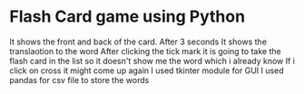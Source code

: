 # Flash Card game using Python
It shows the front and back of the card. After 3 seconds It shows the translaotion to the word
After clicking the tick mark it is going to take the flash card in the list so it doesn't show me the word which i already know 
If i click on cross it might come up again
I used tkinter module for GUI
I used pandas for csv file to store the words

